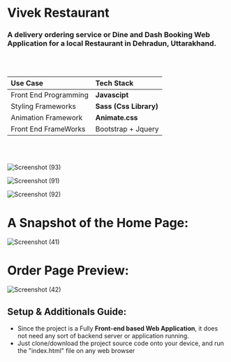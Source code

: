 <h1>Vivek Restaurant</h1>  

### A delivery ordering service or Dine and Dash Booking Web Application for a local Restaurant in Dehradun, Uttarakhand.

<br/><br/>

| Use Case      |  Tech Stack                                                                                          |
| :------------ | :-------------------------------------------------------------------------------------------------------- |
| Front End Programming    | <b>Javascipt</b> |
| Styling Frameworks |  <b/>Sass (Css Library)</b> |
| Animation Framework    |   <b/>Animate.css</b>        |
|  Front End FrameWorks  |  Bootstrap + Jquery   |


<br/><br/>

![Screenshot (93)](https://github.com/user-attachments/assets/16844711-0a20-4665-ae9c-08bd5c58109b)

![Screenshot (91)](https://github.com/user-attachments/assets/8c7f0137-dc6b-4fd6-8cb0-9531d4b3de83)

![Screenshot (92)](https://github.com/user-attachments/assets/04106648-6c54-45d4-bbbf-92bc36311e5d)




# A Snapshot of the Home Page:

![Screenshot (41)](https://github.com/ShubhamTiwary914/vivekRestaurant/assets/67773966/5ea9db45-5212-4665-96d7-b611b8588242)




#  Order Page Preview:

![Screenshot (42)](https://github.com/ShubhamTiwary914/vivekRestaurant/assets/67773966/539867f8-13e0-45f9-b0f0-511728f70f43)




## Setup & Additionals Guide:
- Since the project is a Fully **Front-end based Web Application**, it does not need any sort of backend server or application running.
- Just clone/download the project source code onto your device, and run the "index.html" file on any web browser

